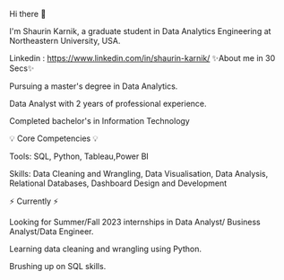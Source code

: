 Hi there 🙋

I'm Shaurin Karnik, a graduate student in Data Analytics Engineering at Northeastern University, USA.


Linkedin : https://www.linkedin.com/in/shaurin-karnik/
✨About me in 30 Secs✨

Pursuing a master's degree in Data Analytics.

Data Analyst with 2 years of professional experience.

Completed bachelor's in Information Technology

💡 Core Competencies 💡

Tools: SQL, Python, Tableau,Power BI

Skills: Data Cleaning and Wrangling, Data Visualisation, Data Analysis, Relational Databases, Dashboard Design and Development

⚡️ Currently ⚡️

Looking for Summer/Fall 2023 internships in Data Analyst/ Business Analyst/Data Engineer.

Learning data cleaning and wrangling using Python.

Brushing up on SQL skills.
